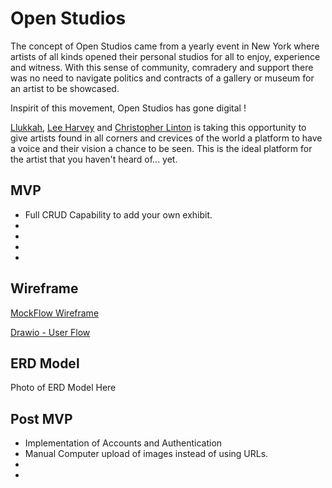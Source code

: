 # Open Studios

The concept of Open Studios came from a yearly event in New York where artists of all kinds opened their personal studios for all to enjoy, experience and witness. With this sense of community, comradery and support there was no need to navigate politics and contracts of a gallery or museum for an artist to be showcased.

Inspirit of this movement, Open Studios has gone digital !

[Llukkah](https://www.github.com/llukkah), [Lee Harvey](https://github.com/VirtDev337) and [Christopher Linton](https://github.com/Kwyjib0) is taking this opportunity to give artists found in all corners and crevices of the world a platform to have a voice and their vision a chance to be seen. This is the ideal platform for the artist that you haven't heard of... yet.

## MVP

- Full CRUD Capability to add your own exhibit.
-
-
-
-

## Wireframe

[MockFlow Wireframe](https://wireframepro.mockflow.com/view/MiKsijI6Xmb)

[Drawio - User Flow](https://app.diagrams.net/#Hllukkah%2Fopen-studios%2Flh-setup%2Ffinal-project.drawio)

## ERD Model

Photo of ERD Model Here

## Post MVP

- Implementation of Accounts and Authentication
- Manual Computer upload of images instead of using URLs.
-
-
